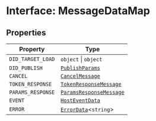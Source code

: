 # Interface: MessageDataMap

## Properties

| Property | Type |
| ------ | ------ |
| `DID_TARGET_LOAD` | `object` \| `object` |
| `DID_PUBLISH` | [`PublishParams`](../../../types/PublishParams.types/interfaces/PublishParams.md) |
| `CANCEL` | [`CancelMessage`](CancelMessage.md) |
| `TOKEN_RESPONSE` | [`TokenResponseMessage`](TokenResponseMessage.md) |
| `PARAMS_RESPONSE` | [`ParamsResponseMessage`](ParamsResponseMessage.md) |
| `EVENT` | [`HostEventData`](../../MessageData.types/interfaces/HostEventData.md) |
| `ERROR` | [`ErrorData`](../../../error/ErrorData/interfaces/ErrorData.md)<`string`\> |
